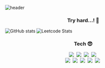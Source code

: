 ![header](https://capsule-render.vercel.app/api?type=rect&color=gradient&height=150&section=header&text=%20%20Sunho%20Kim%20%20&fontSize=40&textBg=true&fontAlign=30&desc=3D%20Vision%20Engineer&animation=twinkling&descAlign=65)




<h3 align="center"> Try hard...! 😤 </h3>

![GitHub stats](https://github-readme-stats.vercel.app/api?username=Philipshrimp&theme=radical)
![Leetcode Stats](https://leetcard.jacoblin.cool/sunhokim)

<h3 align="center"> Tech 😎 </h3>

<p align="center">
  <img src="https://img.shields.io/badge/C++-00599C?style=flat-square&logo=C%2B%2B&logoColor=white"/></a>&nbsp 
  <img src="https://img.shields.io/badge/Python-3766AB?style=flat-square&logo=Python&logoColor=white"/></a>&nbsp 
  <img src="https://img.shields.io/badge/C-A8B9CC?style=flat-square&logo=C&logoColor=white"/></a>&nbsp 
  <img src="https://img.shields.io/badge/Dart-0175C2?style=flat-square&logo=Dart&logoColor=white"/></a>&nbsp 
  <br>
  <img src="https://img.shields.io/badge/OpenCV-5C3EE8?style=flat-square&logo=opencv&logoColor=white"/></a>&nbsp 
  <img src="https://img.shields.io/badge/CUDA-76B900?style=flat-square&logo=NVIDIA&logoColor=white"/></a>&nbsp 
  <img src="https://img.shields.io/badge/ROS-22314E?style=flat-square&logo=ROS&logoColor=white"/></a>&nbsp
  <img src="https://img.shields.io/badge/PyTorch-EE4C2C?style=flat-square&logo=PyTorch&logoColor=white"/></a>&nbsp 
  <img src="https://img.shields.io/badge/Flutter-02569B?style=flat-square&logo=Flutter&logoColor=white"/></a>&nbsp 
</p>
